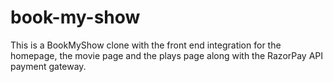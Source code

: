 # book-my-show
This is a BookMyShow clone with the front end integration for the homepage, the movie page and the plays page along with the RazorPay API payment gateway.
